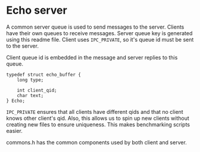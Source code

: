 # Echo server

A common server queue is used to send messages to the server. Clients have their own queues to receive messages. Server queue key is generated using this readme file. Client uses `IPC_PRIVATE`, so it's queue id must be sent to the server.

Client queue id is embedded in the message and server replies to this queue. 
```
typedef struct echo_buffer {
	long type;
	
	int client_qid;
	char text;
} Echo;
```

`IPC_PRIVATE` ensures that all clients have different qids and that no client knows other client's qid. Also, this allows us to spin up new clients without creating new files to ensure uniqueness. This makes benchmarking scripts easier.

commons.h has the common components used by both client and server.